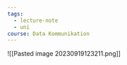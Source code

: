 ```yaml
---
tags:
  - lecture-note
  - uni
course: Data Kommunikation
---
```

![[Pasted image 20230919123211.png]]
